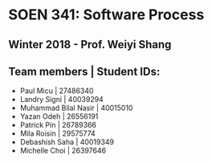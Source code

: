 #  SOEN 341: Software Process

## Winter 2018 - Prof. Weiyi Shang


## Team members | Student IDs: 

* Paul	Micu | 27486340
* Landry	Signi | 40039294
* Muhammad Bilal Nasir | 40015010
* Yazan	Odeh | 26556191
* Patrick Pin | 26789366
* Mila Roisin | 29575774
* Debashish	Saha | 40019349
* Michelle	Choi | 26397646

